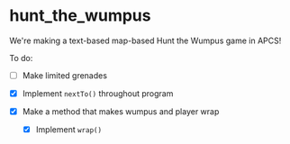 # hunt_the_wumpus

We're making a text-based map-based Hunt the Wumpus game in APCS!

To do:

- [ ] Make limited grenades
    
- [X] Implement `nextTo()`  throughout program
- [X] Make a method that makes wumpus and player wrap
    - [X] Implement `wrap()`
